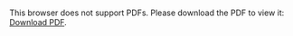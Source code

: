 <object data="christ-in-song/CIS1908pdfs/688.pdf" type="application/pdf" width="100%" height="1024px">
    <embed src="christ-in-song/CIS1908pdfs/688.pdf">
        <p>This browser does not support PDFs. Please download the PDF to view it: <a href="christ-in-song/CIS1908pdfs/688.pdf">Download PDF</a>.</p>
    </embed>
</object>
